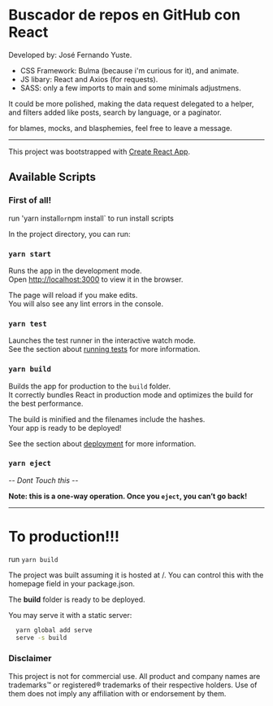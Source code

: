 # Buscador de repos en GitHub con React

Developed by: José Fernando Yuste.

- CSS Framework: Bulma (because i'm curious for it), and animate.
- JS libary: React and Axios (for requests).
- SASS: only a few imports to main and some minimals adjustmens.

It could be more polished, making the data request delegated to a helper, and filters added like posts, search by language, or a paginator.

for blames, mocks, and blasphemies, feel free to leave a message.

---
This project was bootstrapped with [Create React App](https://github.com/facebook/create-react-app).

## Available Scripts

### First of all!

run 'yarn install` or `npm install` to run install scripts

In the project directory, you can run:

### `yarn start`

Runs the app in the development mode.\
Open [http://localhost:3000](http://localhost:3000) to view it in the browser.

The page will reload if you make edits.\
You will also see any lint errors in the console.

### `yarn test`

Launches the test runner in the interactive watch mode.\
See the section about [running tests](https://facebook.github.io/create-react-app/docs/running-tests) for more information.

### `yarn build`

Builds the app for production to the `build` folder.\
It correctly bundles React in production mode and optimizes the build for the best performance.

The build is minified and the filenames include the hashes.\
Your app is ready to be deployed!

See the section about [deployment](https://facebook.github.io/create-react-app/docs/deployment) for more information.

### `yarn eject`

-- *Dont Touch this* --

**Note: this is a one-way operation. Once you `eject`, you can’t go back!**

---
# To production!!!

run `yarn build`

The project was built assuming it is hosted at /.
You can control this with the homepage field in your package.json.

The **build** folder is ready to be deployed.

You may serve it with a static server:

```bash
  yarn global add serve
  serve -s build
```

### Disclaimer

This project is not for commercial use. All product and company names are trademarks™ or registered® trademarks of their respective holders. Use of them does not imply any affiliation with or endorsement by them.